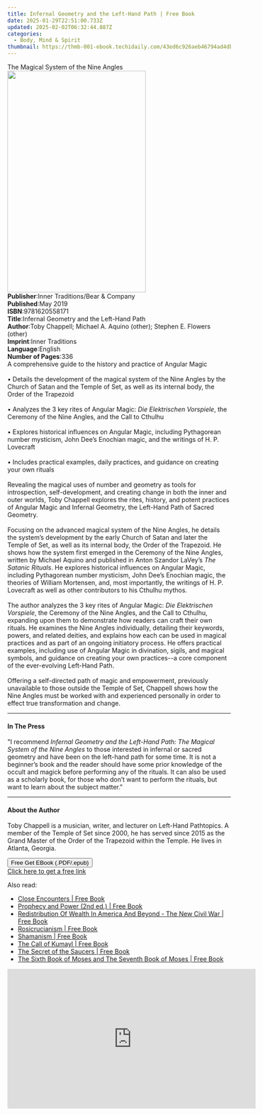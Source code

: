```yaml
---
title: Infernal Geometry and the Left-Hand Path | Free Book
date: 2025-01-29T22:51:00.733Z
updated: 2025-02-02T06:32:44.887Z
categories:
  - Body, Mind & Spirit
thumbnail: https://thmb-001-ebook.techidaily.com/43ed6c926aeb46794ad4dbd08e02617db72b94aabd32851ac04c798b6df570c3.jpg
---
```

<main id="book-container">
  <div class="flex flex-col">
    <div class="book-brief flex-1 py-6 px-4 sm:p-6 md:py-10 md:px-8">
      <!-- brief-->
      <div class="book-brief-main">The Magical System of the Nine Angles</div>
    </div>
    <div
      class="book-meta-info flex-1 grid gap-4 col-start-1 col-end-3 row-start-1 sm:mb-6 sm:grid-cols-4 lg:gap-6 lg:col-start-2 lg:row-end-6 lg:row-span-6 lg:mb-0"
    >
      <div
        class="book-meta-info-left place-content-center mt-4 p-4 text-sm leading-6 col-start-2 col-span-2 dark:text-slate-400"
      >
        <img
          class="w-full h-500 object-cover rounded-lg sm:h-255 sm:col-span-2 lg:col-span-full"
          src="https://img-001-ebook.techidaily.com/8a7fdffc764adca1051587d6cf1e9097c3b1c6d56ac44c7551d19950adb9c43c.jpg"
          alt=""
          width="312"
          height="500"
        />
      </div>
      <div
        class="book-meta-info-right mt-2 col-start-1 row-start-2 col-span-3 self-center"
      >
        <!-- meta data  -->
        <div class="flex flex-col px-4 md:px-8">
          <div class="flex-1">
            <strong>Publisher</strong>:<span class="px-2"
              >Inner Traditions/Bear &amp; Company</span
            >
          </div>
          <div class="flex-1">
            <strong>Published</strong>:<span class="px-2">May 2019</span>
          </div>
          <div class="flex-1">
            <strong>ISBN</strong>:<span class="px-2">9781620558171</span>
          </div>
          <div class="flex-1">
            <strong>Title</strong>:<span class="px-2"
              >Infernal Geometry and the Left-Hand Path</span
            >
          </div>
          <div class="flex-1">
            <strong>Author</strong>:<span class="px-2"
              >Toby Chappell; Michael A. Aquino (other); Stephen E. Flowers
              (other)</span
            >
          </div>
          <div class="flex-1">
            <strong>Imprint</strong>:<span class="px-2">Inner Traditions</span>
          </div>
          <div class="flex-1">
            <strong>Language</strong>:<span class="px-2">English</span>
          </div>
          <div class="flex-1">
            <strong>Number of Pages</strong>:<span class="px-2">336</span>
          </div>
        </div>
      </div>
    </div>
    <div class="book-description flex-1 py-6 px-4 sm:p-6 md:py-10 md:px-8">
      <div class="book-description-main">
        <div accordion-content="" id="description">
          A comprehensive guide to the history and practice of Angular Magic
          <br /><br />• Details the development of the magical system of the
          Nine Angles by the Church of Satan and the Temple of Set, as well as
          its internal body, the Order of the Trapezoid <br /><br />• Analyzes
          the 3 key rites of Angular Magic: <i>Die Elektrischen Vorspiele</i>,
          the Ceremony of the Nine Angles, and the Call to Cthulhu <br /><br />•
          Explores historical influences on Angular Magic, including Pythagorean
          number mysticism, John Dee’s Enochian magic, and the writings of H. P.
          Lovecraft <br /><br />• Includes practical examples, daily practices,
          and guidance on creating your own rituals <br /><br />Revealing the
          magical uses of number and geometry as tools for introspection,
          self-development, and creating change in both the inner and outer
          worlds, Toby Chappell explores the rites, history, and potent
          practices of Angular Magic and Infernal Geometry, the Left-Hand Path
          of Sacred Geometry. <br /><br />Focusing on the advanced magical
          system of the Nine Angles, he details the system’s development by the
          early Church of Satan and later the Temple of Set, as well as its
          internal body, the Order of the Trapezoid. He shows how the system
          first emerged in the Ceremony of the Nine Angles, written by Michael
          Aquino and published in Anton Szandor LaVey’s
          <i>The Satanic Rituals</i>. He explores historical influences on
          Angular Magic, including Pythagorean number mysticism, John Dee’s
          Enochian magic, the theories of William Mortensen, and, most
          importantly, the writings of H. P. Lovecraft as well as other
          contributors to his Cthulhu mythos. <br /><br />The author analyzes
          the 3 key rites of Angular Magic: <i>Die Elektrischen Vorspiele</i>,
          the Ceremony of the Nine Angles, and the Call to Cthulhu, expanding
          upon them to demonstrate how readers can craft their own rituals. He
          examines the Nine Angles individually, detailing their keywords,
          powers, and related deities, and explains how each can be used in
          magical practices and as part of an ongoing initiatory process. He
          offers practical examples, including use of Angular Magic in
          divination, sigils, and magical symbols, and guidance on creating your
          own practices--a core component of the ever-evolving Left-Hand Path.
          <br /><br />Offering a self-directed path of magic and empowerment,
          previously unavailable to those outside the Temple of Set, Chappell
          shows how the Nine Angles must be worked with and experienced
          personally in order to effect true transformation and change.
        </div>
        <div class="accordion-fader"></div>
      </div>
    </div>
    <div class="book-excerpts flex-1 py-6 px-4 sm:p-6 md:py-10 md:px-8">
      <!-- excerpts-->
      <div class="book-excerpts-main">
        <hr />
        <h4 class="placeholder placeholder-heading">
          <span>In The Press</span>
        </h4>
        <p>
          "I recommend
          <i
            >Infernal Geometry and the Left-Hand Path: The Magical System of the
            Nine Angles </i
          >to those interested in infernal or sacred geometry and have been on
          the left-hand path for some time. It is not a beginner’s book and the
          reader should have some prior knowledge of the occult and magick
          before performing any of the rituals. It can also be used as a
          scholarly book, for those who don’t want to perform the rituals, but
          want to learn about the subject matter."
        </p>
      </div>
    </div>
    <div class="book-about-author flex-1 py-6 px-4 sm:p-6 md:py-10 md:px-8">
      <!-- about author-->
      <div class="book-main-author-main">
        <hr />
        <h4 class="placeholder placeholder-heading">
          <span>About the Author</span>
        </h4>
        <p>
          Toby Chappell is a musician, writer, and lecturer on Left-Hand
          Pathtopics. A member of the Temple of Set since 2000, he has served
          since 2015 as the Grand Master of the Order of the Trapezoid within
          the Temple. He lives in Atlanta, Georgia.
        </p>
      </div>
    </div>
    <div class="book-free-get flex-1 py-6 px-4 sm:p-6 md:py-10 md:px-8">
      <button
        id="btn-free-get"
        class="bg-blue-500 hover:bg-blue-700 text-white font-bold py-2 px-4 rounded"
      >
        Free Get EBook (.PDF/.epub)
      </button>
      <div id="countdown-display" class="px-2 text-lg mt-2"></div>
      <a
        id="free-link"
        class="hidden bg-blue-500 hover:bg-blue-700 text-white font-bold py-2 px-4 rounded"
        href="https://www.ebooks.com/en-us/book/96393661/infernal-geometry-and-the-left-hand-path/toby-chappell/"
        target="_blank"
        >Click here to get a free link</a
      >
    </div>
    <script>
      let countdownTime = 0;
      let countdownInterval = null;
      document
        .getElementById('btn-free-get')
        .addEventListener('click', startCountdown);
      function startCountdown() {
        countdownTime = new Date().getTime() + 60000 * 3;
        countdownInterval = setInterval(updateCountdown, 1000);
        document.getElementById('btn-free-get').disabled = true;
        document
          .getElementById('btn-free-get')
          .classList.add('bg-gray-500', 'cursor-not-allowed');
      }
      function updateCountdown() {
        let currentTime = new Date().getTime();
        let timeLeft = countdownTime - currentTime;
        let secondsLeft = Math.floor(timeLeft / 1000);
        document.getElementById('countdown-display').innerHTML =
          `Remaining time: ${secondsLeft} seconds.`;
        if (secondsLeft <= 0) {
          clearInterval(countdownInterval);
          document.getElementById('btn-free-get').classList.add('hidden');
          document.getElementById('free-link').classList.remove('hidden');
          document.getElementById('countdown-display').innerHTML = '';
        }
      }
    </script>
  </div>
</main>

<ins class="adsbygoogle"
      style="display:block"
      data-ad-client="ca-pub-7571918770474297"
      data-ad-slot="8358498916"
      data-ad-format="auto"
      data-full-width-responsive="true"></ins>
    

<span class="atpl-alsoreadstyle">Also read:</span>
<div><ul>
<li><a href="https://novels-ebooks.techidaily.com/211476316--close-encounters/"><u>Close Encounters | Free Book</u></a></li>
<li><a href="https://novels-ebooks.techidaily.com/211476671-9781907767494-prophecy-and-power-2nd-ed/"><u>Prophecy and Power (2nd ed.) | Free Book</u></a></li>
<li><a href="https://novels-ebooks.techidaily.com/211475872--redistribution-of-wealth-in-america-and-beyond-the-new-civil-war/"><u>Redistribution Of Wealth In America And Beyond - The New Civil War | Free Book</u></a></li>
<li><a href="https://novels-ebooks.techidaily.com/211476485-9781839388712-rosicrucianism/"><u>Rosicrucianism | Free Book</u></a></li>
<li><a href="https://novels-ebooks.techidaily.com/211476413-9781839388699-shamanism/"><u>Shamanism | Free Book</u></a></li>
<li><a href="https://novels-ebooks.techidaily.com/211475891-9781397665270-the-call-of-kumayl/"><u>The Call of Kumayl | Free Book</u></a></li>
<li><a href="https://novels-ebooks.techidaily.com/211477015-9781397665355-the-secret-of-the-saucers/"><u>The Secret of the Saucers | Free Book</u></a></li>
<li><a href="https://novels-ebooks.techidaily.com/211476238-9781397665300-the-sixth-book-of-moses-and-the-seventh-book-of-moses/"><u>The Sixth Book of Moses and The Seventh Book of Moses | Free Book</u></a></li>
</ul></div>

<!-- affiliate ads begin -->
<iframe width="560" height="315" src="https://www.youtube.com/embed/Iz2LYWd8EqI?si=G_3CqFRAmeVPczjj" title="YouTube video player" frameborder="0" allow="accelerometer; autoplay; clipboard-write; encrypted-media; gyroscope; picture-in-picture; web-share" referrerpolicy="strict-origin-when-cross-origin" allowfullscreen></iframe>
<!-- affiliate ads end -->

